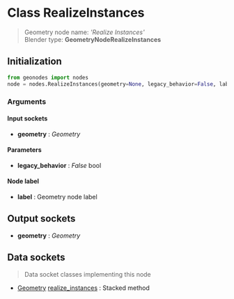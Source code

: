 
# Class RealizeInstances

> Geometry node name: _'Realize Instances'_<br>Blender type:  **GeometryNodeRealizeInstances**

## Initialization


```python
from geonodes import nodes
node = nodes.RealizeInstances(geometry=None, legacy_behavior=False, label=None)
```


### Arguments


#### Input sockets



- **geometry** : _Geometry_



#### Parameters



- **legacy_behavior** : _False_ bool



#### Node label



- **label** : Geometry node label



## Output sockets



- **geometry** : _Geometry_



## Data sockets

> Data socket classes implementing this node


- [Geometry](./sockets/Geometry.md) [realize_instances](./sockets/Geometry.md#realize_instances) : Stacked method


